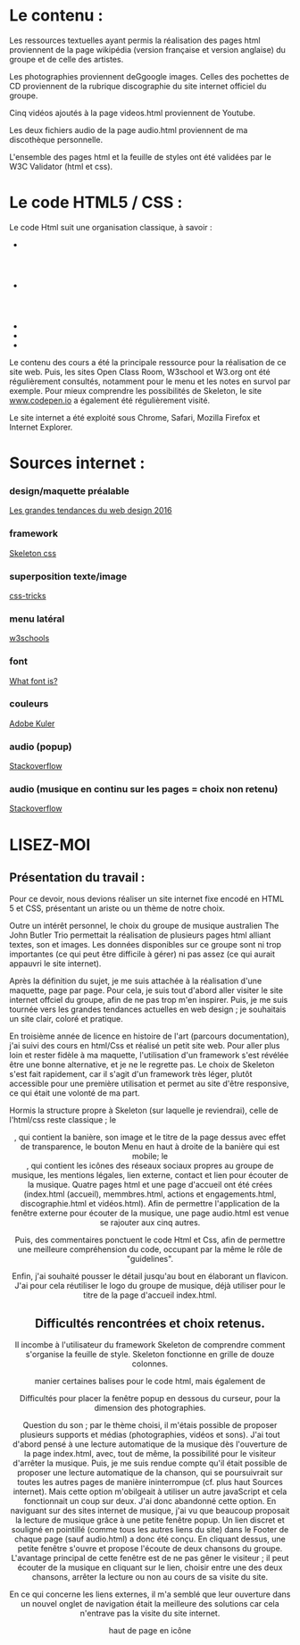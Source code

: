 # Le contenu :

Les ressources textuelles ayant permis la réalisation des pages html proviennent de la page wikipédia (version française et version anglaise) du groupe et de celle des artistes.

Les photographies proviennent deGgoogle images. Celles des pochettes de CD proviennent de la rubrique discographie du site internet officiel du groupe.

Cinq vidéos ajoutés à la page videos.html proviennent de Youtube.

Les deux fichiers audio de la page audio.html proviennent de ma discothèque personnelle.

L'ensemble des pages html et la feuille de styles ont été validées par le W3C Validator (html et css).

# Le code HTML5 / CSS :

Le code Html suit une organisation classique, à savoir :

* <head>
* <header>
* <body>
* <div>
* <footer>

Le contenu des cours a été la principale ressource pour la réalisation de ce site web.
Puis, les sites Open Class Room, W3school et W3.org ont été régulièrement consultés, notamment pour le menu et les notes en survol par exemple. Pour mieux comprendre les possibilités de Skeleton, le site www.codepen.io a également été régulièrement visité.

Le site internet a été exploité sous Chrome, Safari, Mozilla Firefox et Internet Explorer.

# Sources internet :

### design/maquette préalable

[Les grandes tendances du web design 2016](http://fr.wix.com/blog/2016/01/12/les-grandes-tendances-du-web-design-2016/)

### framework

[Skeleton css](http://getskeleton.com)

### superposition texte/image

[css-tricks](https://css-tricks.com/text-blocks-over-image/)

### menu latéral

[w3schools](http://www.w3schools.com/howto/howto_js_sidenav.asp)

### font

[What font is?](http://www.whatfontis.com/)

### couleurs

[Adobe Kuler](https://color.adobe.com)

### audio (popup)

[Stackoverflow](http://stackoverflow.com/questions/22444356/html-open-link-in-new-fixed-size-window)

### audio (musique en continu sur les pages = choix non retenu)

[Stackoverflow](http://stackoverflow.com/questions/15612120/how-do-i-make-an-audio-file-play-continuously-on-all-pages)

# LISEZ-MOI

## Présentation du travail :

Pour ce devoir, nous devions réaliser un site internet fixe encodé en HTML 5 et CSS, présentant un ariste ou un thème de notre choix.

Outre un intérêt personnel, le choix du groupe de musique australien The John Butler Trio permettait la réalisation de plusieurs pages html alliant textes, son et images. Les données disponibles sur ce groupe sont ni trop importantes (ce qui peut être difficile à gérer) ni pas assez (ce qui aurait appauvri le site internet).

Après la définition du sujet, je me suis attachée à la réalisation d'une maquette, page par page. Pour cela, je suis tout d'abord aller visiter le site internet offciel du groupe, afin de ne pas trop m'en inspirer. Puis, je me suis tournée vers les grandes tendances actuelles en web design ; je souhaitais un site clair, coloré et pratique.

En troisième année de licence en histoire de l'art (parcours documentation), j'ai suivi des cours en html/Css et réalisé un petit site web. Pour aller plus loin et rester fidèle à ma maquette, l'utilisation d'un framework s'est révélée être une bonne alternative, et je ne le regrette pas. Le choix de Skeleton s'est fait rapidement, car il s'agit d'un framework très léger, plutôt accessible pour une première utilisation et permet au site d'être responsive, ce qui était une volonté de ma part.

Hormis la structure propre à Skeleton (sur laquelle je reviendrai), celle de l'html/css reste classique ; le <header>, qui contient la banière, son image et le titre de la page dessus avec effet de transparence, le bouton Menu en haut à droite de la banière qui est mobile; le <footer>, qui contient les icônes des réseaux sociaux propres au groupe de musique, les mentions légales, lien externe, contact et lien pour écouter de la musique. Quatre pages html et une page d'accueil ont été crées (index.html (accueil), memmbres.html, actions et engagements.html, discographie.html et vidéos.html). Afin de permettre l'application de la fenêtre externe pour écouter de la musique, une page audio.html est venue se rajouter aux cinq autres.

Puis, des commentaires ponctuent le code Html et Css, afin de permettre une meilleure compréhension du code, occupant par la même le rôle de "guidelines".

Enfin, j'ai souhaité pousser le détail jusqu'au bout en élaborant un flavicon. J'ai pour cela réutiliser le logo du groupe de musique, déjà utiliser pour le titre de la page d'accueil index.html.

## Difficultés rencontrées et choix retenus.

Il incombe à l'utilisateur du framework Skeleton de  comprendre comment s'organise la feuille de style. Skeleton fonctionne en grille de douze colonnes.  

manier certaines balises pour le code html, mais également de

Difficultés pour placer la fenêtre popup en dessous du curseur, pour la dimension des photographies.

Question du son ; par le thème choisi, il m'étais possible de proposer plusieurs supports et médias (photographies, vidéos et sons). J'ai tout d'abord pensé à une lecture automatique de la musique dès l'ouverture de la page index.html, avec, tout de même, la possibilité pour le visiteur d'arrêter la musique. Puis, je me suis rendue compte qu'il était possible de proposer une lecture automatique de la chanson, qui se poursuivrait sur toutes les autres pages de manière ininterrompue (cf. plus haut Sources internet). Mais cette option m'obilgeait à utiliser un autre javaScript et cela fonctionnait un coup sur deux. J'ai donc abandonné cette option.
En naviguant sur des sites internet de musique, j'ai vu que beaucoup proposait la lecture de musique grâce à une petite fenêtre popup. Un lien discret et souligné en pointillé (comme tous les autres liens du site) dans le Footer de chaque page (sauf audio.html) a donc été conçu. En cliquant dessus, une petite fenêtre s'ouvre et propose l'écoute de deux chansons du groupe. L'avantage principal de cette fenêtre est de ne pas gêner le visiteur ; il peut écouter de la musique en cliquant sur le lien, choisir entre une des deux chansons, arrêter la lecture ou non au cours de sa visite du site.

En ce qui concerne les liens externes, il m'a semblé que leur ouverture dans un nouvel onglet de navigation était la meilleure des solutions car cela n'entrave pas la visite du site internet.

haut de page en icône

